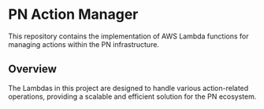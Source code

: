 # PN Action Manager

This repository contains the implementation of AWS Lambda functions for managing actions within the PN infrastructure.

## Overview

The Lambdas in this project are designed to handle various action-related operations, providing a scalable and efficient solution for the PN ecosystem.